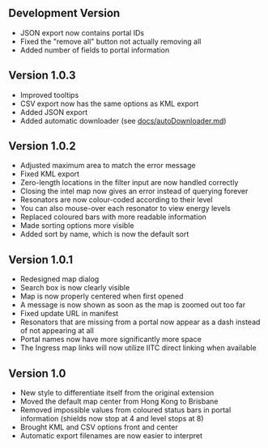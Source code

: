 ## Development Version ##

* JSON export now contains portal IDs
* Fixed the "remove all" button not actually removing all
* Added number of fields to portal information

## Version 1.0.3 ##

* Improved tooltips
* CSV export now has the same options as KML export
* Added JSON export
* Added automatic downloader (see [docs/autoDownloader.md](docs/autoDownloader.md))

## Version 1.0.2 ##

* Adjusted maximum area to match the error message
* Fixed KML export
* Zero-length locations in the filter input are now handled correctly
* Closing the intel map now gives an error instead of querying forever
* Resonators are now colour-coded according to their level
 * You can also mouse-over each resonator to view energy levels
* Replaced coloured bars with more readable information
* Made sorting options more visible
 * Added sort by name, which is now the default sort

## Version 1.0.1 ##

* Redesigned map dialog
 * Search box is now clearly visible
 * Map is now properly centered when first opened
 * A message is now shown as soon as the map is zoomed out too far
* Fixed update URL in manifest
* Resonators that are missing from a portal now appear as a dash instead of not appearing at all
* Portal names now have more significantly more space
* The Ingress map links will now utilize IITC direct linking when available

## Version 1.0 ##

* New style to differentiate itself from the original extension
* Moved the default map center from Hong Kong to Brisbane
* Removed impossible values from coloured status bars in portal information (shields now stop at 4 and level stops at 8)
* Brought KML and CSV options front and center
* Automatic export filenames are now easier to interpret